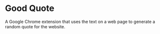 # Good Quote

A Google Chrome extension that uses the text on a web page to generate a random quote for the website.
